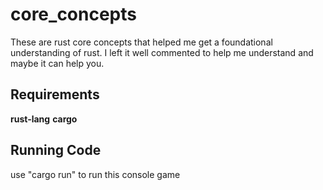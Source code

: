 # core_concepts
These are rust core concepts that helped me get a foundational understanding of rust. I left it well commented to help me understand and maybe it can help you. 

## Requirements
**rust-lang**
**cargo**

## Running Code
use "cargo run" to run this console game
